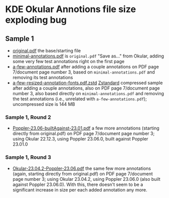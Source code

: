   # KDE Okular Annotions file size exploding bug

## Sample 1

* [original.pdf](https://github.com/jmbreuer/heap/raw/main/kde-okular-bug-20230630/original.pdf) the base/starting file
* [minimal-annotations.pdf](https://github.com/jmbreuer/heap/raw/main/kde-okular-bug-20230630/minimal-annotations.pdf) is `original.pdf` "Save as..." from Okular, adding some very few test annotations right on the first page
* [a-few-annotations.pdf](https://github.com/jmbreuer/heap/raw/main/kde-okular-bug-20230630/a-few-annotations.pdf) after adding a couple annotations on PDF page 7/document page number 3, based on `minimal-annotations.pdf` and removing its test annotations
* [a-few-resized-annotation-fonts.pdf.zstd](https://github.com/jmbreuer/heap/raw/main/kde-okular-bug-20230630/a-few-resized-annotation-fonts.pdf.zstd) [Zstandard](https://facebook.github.io/zstd/) compressed sample after adding a couple annotations, also on PDF page 7/document page number 3, also based directly on `minimal-annotations.pdf` and removing the test annotations (i.e., unrelated with `a-few-annotations.pdf`); uncompressed size is 144 MB

### Sample 1, Round 2

* [Poppler-23.06-builtAgainst-23.01.pdf](https://github.com/jmbreuer/heap/raw/main/kde-okular-bug-20230630/Poppler-23.06-builtAgainst-23.01.pdf) a few more annotations (starting directly from original.pdf) on PDF page 7/document page number 3; using Okular 22.12.3, using Poppler 23.06.0, built against Poppler 23.01.0

### Sample 1, Round 3

* [Okular-23.04.2-Poppler-23.06.pdf](https://github.com/jmbreuer/heap/raw/main/kde-okular-bug-20230630/Okular-23.04.2-Poppler-23.06.pdf) the same few more annotations (again, starting directly from original.pdf) on PDF page 7/document page number 3; using Okular 23.04.2, using Poppler 23.06.0 (also built against Poppler 23.06.0). With this, there doesn't seem to be a significant increase in size per each added annotation any more.
